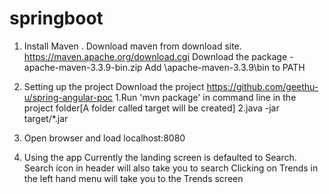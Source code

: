 # springboot

1. Install Maven .
  Download maven from download site. https://maven.apache.org/download.cgi
  Download the package  - apache-maven-3.3.9-bin.zip
  Add \apache-maven-3.3.9\bin to PATH

2. Setting up the project
Download the project https://github.com/geethu-u/spring-angular-poc
  1.Run 'mvn package' in command line in the project folder[A folder called target will be created]
  2.java -jar  target/*.jar
  3. Open browser and load localhost:8080
  
3. Using the app
  Currently the landing screen is defaulted to Search. Search icon in header will also take you to search
  Clicking on Trends in the left hand menu will take you to the Trends screen



